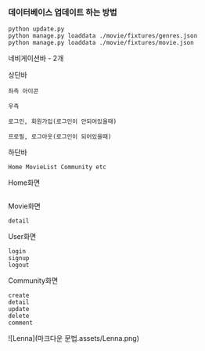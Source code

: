 ### 데이터베이스 업데이트 하는 방법

```
python update.py
python manage.py loaddata ./movie/fixtures/genres.json
python manage.py loaddata ./movie/fixtures/movie.json 
```



네비게이션바 - 2개

상단바

```
좌측 아이콘

우측

로그인, 회원가입(로그인이 안되어있을때)

프로필, 로그아웃(로그인이 되어있을때)
```

하단바

```
Home MovieList Community etc
```



Home화면

```
```

Movie화면

```
detail
```





User화면

```
login
signup
logout
```



Community화면

```
create
detail
update
delete
comment
```

![Lenna](마크다운 문법.assets/Lenna.png)